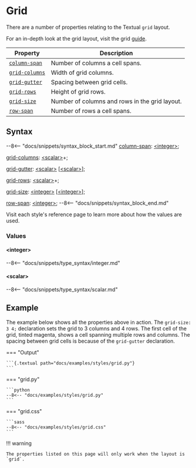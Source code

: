 # Grid

There are a number of properties relating to the Textual `grid` layout.

For an in-depth look at the grid layout, visit the grid [guide](../guide/layout.md#grid).

| Property       | Description                                    |
|----------------|------------------------------------------------|
| [`column-span`](./column_span.md)  | Number of columns a cell spans.                |
| [`grid-columns`](./grid_columns.md) | Width of grid columns.                         |
| [`grid-gutter`](./grid_gutter.md)  | Spacing between grid cells.                    |
| [`grid-rows`](./grid_rows.md)    | Height of grid rows.                           |
| [`grid-size`](./grid_size.md)    | Number of columns and rows in the grid layout. |
| [`row-span`](./row_span.md)     | Number of rows a cell spans.                   |

## Syntax

--8<-- "docs/snippets/syntax_block_start.md"
<a href="./column_span.md">column-span</a>: <a href="../css_types/integer.md">&lt;integer&gt;</a>;

<a href="./grid_columns.md">grid-columns</a>: <a href="../css_types/scalar.md">&lt;scalar&gt;</a>+;

<a href="./grid_gutter.md">grid-gutter</a>: <a href="../css_types/scalar.md">&lt;scalar&gt;</a> [<a href="../css_types/scalar.md">&lt;scalar&gt;</a>];

<a href="./grid_rows.md">grid-rows</a>: <a href="../css_types/scalar.md">&lt;scalar&gt;</a>+;

<a href="./grid_size.md">grid-size</a>: <a href="../css_types/integer.md">&lt;integer&gt;</a> [<a href="../css_types/integer.md">&lt;integer&gt;</a>];

<a href="./row_span.md">row-span</a>: <a href="../css_types/integer.md">&lt;integer&gt;</a>;
--8<-- "docs/snippets/syntax_block_end.md"

Visit each style's reference page to learn more about how the values are used.


### Values

#### &lt;integer&gt;

--8<-- "docs/snippets/type_syntax/integer.md"

#### &lt;scalar&gt;

--8<-- "docs/snippets/type_syntax/scalar.md"

## Example

The example below shows all the properties above in action.
The `grid-size: 3 4;` declaration sets the grid to 3 columns and 4 rows.
The first cell of the grid, tinted magenta, shows a cell spanning multiple rows and columns.
The spacing between grid cells is because of the `grid-gutter` declaration.

=== "Output"

    ```{.textual path="docs/examples/styles/grid.py"}
    ```

=== "grid.py"

    ```python
    --8<-- "docs/examples/styles/grid.py"
    ```

=== "grid.css"

    ```sass
    --8<-- "docs/examples/styles/grid.css"
    ```

!!! warning

    The properties listed on this page will only work when the layout is `grid`.
